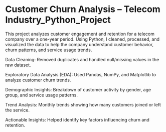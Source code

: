 # Customer Churn Analysis – Telecom Industry_Python_Project

This project analyzes customer engagement and retention for a telecom company over a one-year period. Using Python, I cleaned, processed, and visualized the data to help the company understand customer behavior, churn patterns, and service usage trends.

Data Cleaning: Removed duplicates and handled null/missing values in the raw dataset.

Exploratory Data Analysis (EDA): Used Pandas, NumPy, and Matplotlib to analyze customer churn trends.

Demographic Insights: Breakdown of customer activity by gender, age group, and service usage patterns.

Trend Analysis: Monthly trends showing how many customers joined or left the service.

Actionable Insights: Helped identify key factors influencing churn and retention.

